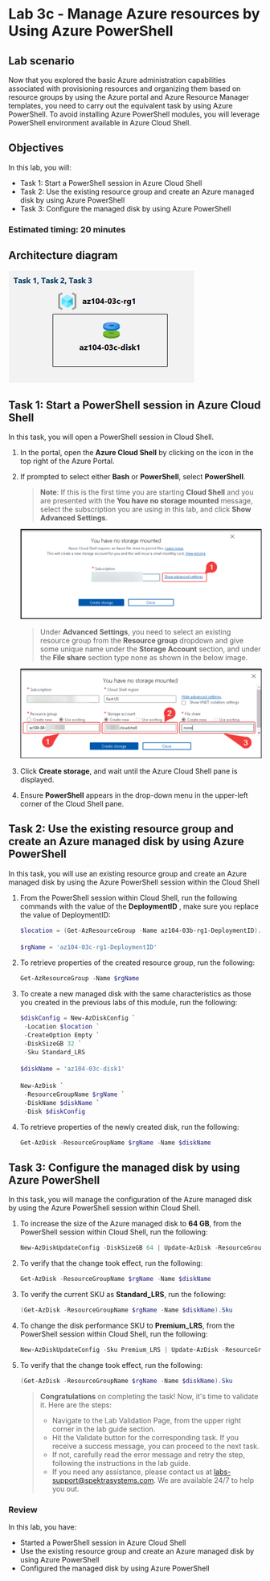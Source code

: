 # Lab 3c - Manage Azure resources by Using Azure PowerShell
## Lab scenario
Now that you explored the basic Azure administration capabilities associated with provisioning resources and organizing them based on resource groups by using the Azure portal and Azure Resource Manager templates, you need to carry out the equivalent task by using Azure PowerShell. To avoid installing Azure PowerShell modules, you will leverage PowerShell environment available in Azure Cloud Shell.

## Objectives
In this lab, you will:
+ Task 1: Start a PowerShell session in Azure Cloud Shell
+ Task 2: Use the existing resource group and create an Azure managed disk by using Azure PowerShell
+ Task 3: Configure the managed disk by using Azure PowerShell

### Estimated timing: 20 minutes

## Architecture diagram
![image](../media/lab03c.png)

## Task 1: Start a PowerShell session in Azure Cloud Shell
In this task, you will open a PowerShell session in Cloud Shell. 

1. In the portal, open the **Azure Cloud Shell** by clicking on the icon in the top right of the Azure Portal.

1. If prompted to select either **Bash** or **PowerShell**, select **PowerShell**. 

    >**Note**: If this is the first time you are starting **Cloud Shell** and you are presented with the **You have no storage mounted** message, select the subscription you are using in this lab, and click **Show Advanced Settings**. 
    
    ![image](../media/cloudshell1.png)
    
    >Under **Advanced Settings**, you need to select an existing resource group from the **Resource group** dropdown and give some unique name under the **Storage Account** section, and under the **File share** section type none as shown in the below image.

    ![image](../media/cloudhell01.png)

1. Click **Create storage**, and wait until the Azure Cloud Shell pane is displayed. 

1. Ensure **PowerShell** appears in the drop-down menu in the upper-left corner of the Cloud Shell pane.

## Task 2: Use the existing resource group and create an Azure managed disk by using Azure PowerShell

In this task, you will use an existing resource group and create an Azure managed disk by using the Azure PowerShell session within the Cloud Shell

1. From the PowerShell session within Cloud Shell, run the following commands with the value of the **DeploymentID** <inject key="DeploymentID" enableCopy="false" />, make sure you replace the value of DeploymentID:

   ```powershell
   $location = (Get-AzResourceGroup -Name az104-03b-rg1-DeploymentID).Location

   $rgName = 'az104-03c-rg1-DeploymentID'
   ```
1. To retrieve properties of the created resource group, run the following:

   ```powershell
   Get-AzResourceGroup -Name $rgName
   ```
1. To create a new managed disk with the same characteristics as those you created in the previous labs of this module, run the following:

   ```powershell
   $diskConfig = New-AzDiskConfig `
    -Location $location `
    -CreateOption Empty `
    -DiskSizeGB 32 `
    -Sku Standard_LRS

   $diskName = 'az104-03c-disk1'

   New-AzDisk `
    -ResourceGroupName $rgName `
    -DiskName $diskName `
    -Disk $diskConfig
   ```

1. To retrieve properties of the newly created disk, run the following:

   ```powershell
   Get-AzDisk -ResourceGroupName $rgName -Name $diskName
   ```

## Task 3: Configure the managed disk by using Azure PowerShell

In this task, you will manage the configuration of the Azure managed disk by using the Azure PowerShell session within Cloud Shell.

1. To increase the size of the Azure managed disk to **64 GB**, from the PowerShell session within Cloud Shell, run the following:

   ```powershell
   New-AzDiskUpdateConfig -DiskSizeGB 64 | Update-AzDisk -ResourceGroupName $rgName -DiskName $diskName
   ```

1. To verify that the change took effect, run the following:

   ```powershell
   Get-AzDisk -ResourceGroupName $rgName -Name $diskName
   ```

1. To verify the current SKU as **Standard_LRS**, run the following:

   ```powershell
   (Get-AzDisk -ResourceGroupName $rgName -Name $diskName).Sku
   ```

1. To change the disk performance SKU to **Premium_LRS**, from the PowerShell session within Cloud Shell, run the following:

   ```powershell
   New-AzDiskUpdateConfig -Sku Premium_LRS | Update-AzDisk -ResourceGroupName $rgName -DiskName $diskName
   ```

1. To verify that the change took effect, run the following:

   ```powershell
   (Get-AzDisk -ResourceGroupName $rgName -Name $diskName).Sku
   ```

   > **Congratulations** on completing the task! Now, it's time to validate it. Here are the steps:
   > - Navigate to the Lab Validation Page, from the upper right corner in the lab guide section.
   > - Hit the Validate button for the corresponding task. If you receive a success message, you can proceed to the next task. 
   > - If not, carefully read the error message and retry the step, following the instructions in the lab guide.
   > - If you need any assistance, please contact us at labs-support@spektrasystems.com. We are available 24/7 to help you out.

### Review
In this lab, you have:
- Started a PowerShell session in Azure Cloud Shell
- Use the existing resource group and create an Azure managed disk by using Azure PowerShell
- Configured the managed disk by using Azure PowerShell
